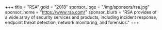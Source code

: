 +++
title = "RSA"
gold = "2018"
sponsor_logo = "/img/sponsors/rsa.jpg"
sponsor_home = "https://www.rsa.com/"
sponsor_blurb = "RSA provides of a wide array of security services and products, including incident response, endpoint threat detection, network monitoring, and forensics."
+++
